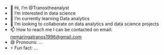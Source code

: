 - 👋 Hi, I’m @Tranostheanalyst
- 👀 I’m interested in data science
- 🌱 I’m currently learning Data analytics
- 💞️ I’m looking to collaborate on data analytics and data science projects
- 📫 How to reach me I can be contacted on email: nemaringatranos1996@gmail.com
- 😄 Pronouns: ...
- ⚡ Fun fact: ...

<!---
Tranostheanalyst/Tranostheanalyst is a ✨ special ✨ repository because its `README.md` (this file) appears on your GitHub profile.
You can click the Preview link to take a look at your changes.
--->
